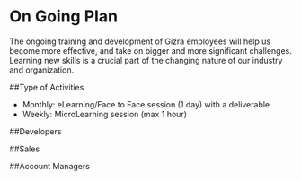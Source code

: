# On Going Plan

The ongoing training and development of Gizra employees will help us become more effective, and take on bigger and more significant challenges. Learning new skills is a crucial part of the changing nature of our industry and organization.

##Type of Activities
* Monthly: eLearning/Face to Face session (1 day) with a deliverable
* Weekly: MicroLearning session (max 1 hour)

##Developers

##Sales

##Account Managers
